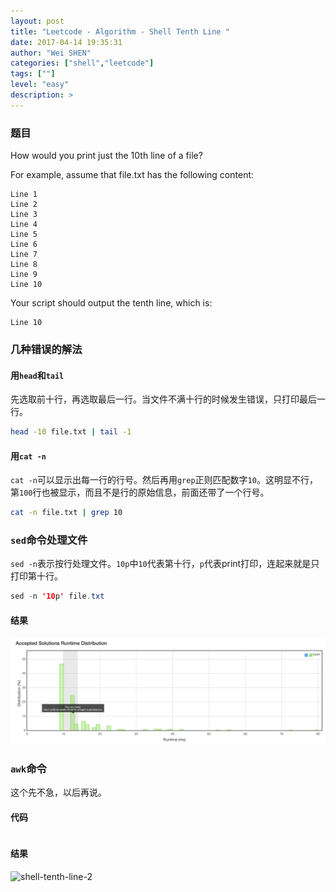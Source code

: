 ```yaml
---
layout: post
title: "Leetcode - Algorithm - Shell Tenth Line "
date: 2017-04-14 19:35:31
author: "Wei SHEN"
categories: ["shell","leetcode"]
tags: [""]
level: "easy"
description: >
---
```


### 题目
How would you print just the 10th line of a file?

For example, assume that file.txt has the following content:
```
Line 1
Line 2
Line 3
Line 4
Line 5
Line 6
Line 7
Line 8
Line 9
Line 10
```
Your script should output the tenth line, which is:
```
Line 10
```

### 几种错误的解法
#### 用`head`和`tail`
先选取前十行，再选取最后一行。当文件不满十行的时候发生错误，只打印最后一行。
```bash
head -10 file.txt | tail -1
```

#### 用`cat -n`
`cat -n`可以显示出每一行的行号。然后再用`grep`正则匹配数字`10`。这明显不行，第`100`行也被显示，而且不是行的原始信息，前面还带了一个行号。
```bash
cat -n file.txt | grep 10
```

### `sed`命令处理文件
`sed -n`表示按行处理文件。`10p`中`10`代表第十行，`p`代表print打印，连起来就是只打印第十行。
```java
sed -n '10p' file.txt
```

#### 结果
![shell-tenth-line-1](/images/leetcode/shell-tenth-line-1.png)


### `awk`命令
这个先不急，以后再说。

#### 代码
```java

```

#### 结果
![shell-tenth-line-2](/images/leetcode/shell-tenth-line-2.png)
